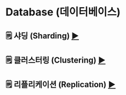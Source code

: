 # Database (데이터베이스)


##  🗒️ 샤딩 (Sharding) <a href="https://github.com/dh0728/Computer_Science/blob/master/data_structure/complexity.md#complexity-%EB%B3%B5%EC%9E%A1%EB%8F%84">▶</a>

##  🗒️ 클러스터링 (Clustering) <a href="https://github.com/dh0728/Computer_Science/blob/master/data_structure/complexity.md#complexity-%EB%B3%B5%EC%9E%A1%EB%8F%84">▶</a>

##  🗒️ 리플리케이션 (Replication) <a href="https://github.com/dh0728/Computer_Science/blob/master/database/replication.md#-replication">▶</a>


